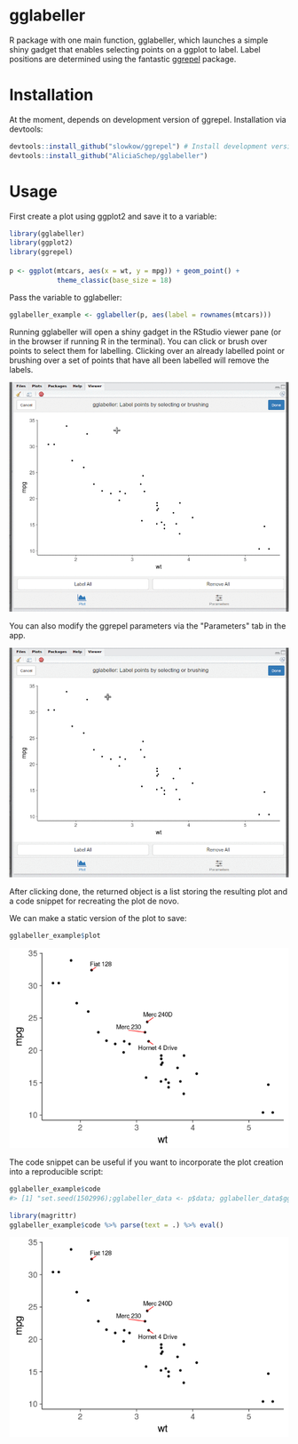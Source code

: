 
<!-- README.md is generated from README.Rmd. Please edit that file -->
gglabeller
==========

R package with one main function, gglabeller, which launches a simple shiny gadget that enables selecting points on a ggplot to label. Label positions are determined using the fantastic [ggrepel](www.github.com/slowkow/ggrepel) package.

Installation
============

At the moment, depends on development version of ggrepel. Installation via devtools:

``` r
devtools::install_github("slowkow/ggrepel") # Install development version
devtools::install_github("AliciaSchep/gglabeller") 
```

Usage
=====

First create a plot using ggplot2 and save it to a variable:

``` r
library(gglabeller)
library(ggplot2)
library(ggrepel)

p <- ggplot(mtcars, aes(x = wt, y = mpg)) + geom_point() + 
            theme_classic(base_size = 18)
```

Pass the variable to gglabeller:

``` r
gglabeller_example <- gglabeller(p, aes(label = rownames(mtcars)))
```

Running gglabeller will open a shiny gadget in the RStudio viewer pane (or in the browser if running R in the terminal). You can click or brush over points to select them for labelling. Clicking over an already labelled point or brushing over a set of points that have all been labelled will remove the labels.

![](gglabeller_demo1.gif)

You can also modify the ggrepel parameters via the "Parameters" tab in the app.

![](gglabeller_demo2.gif)

After clicking done, the returned object is a list storing the resulting plot and a code snippet for recreating the plot de novo.

We can make a static version of the plot to save:

``` r
gglabeller_example$plot
```

![](README-plot_plot-1.png)

The code snippet can be useful if you want to incorporate the plot creation into a reproducible script:

``` r
gglabeller_example$code
#> [1] "set.seed(1502996);gglabeller_data <- p$data; gglabeller_data$gglabeller_labels <- rownames(mtcars); gglabeller_data[c(1:3, 5:7, 10:17, 19:32),'gglabeller_labels'] <- ''; p + geom_text_repel(data = gglabeller_data,mapping = aes(label = gglabeller_labels), segment.color = 'red',box.padding = unit(0.5, 'lines'))"
```

``` r
library(magrittr)
gglabeller_example$code %>% parse(text = .) %>% eval()
```

![](README-code_plot-1.png)
